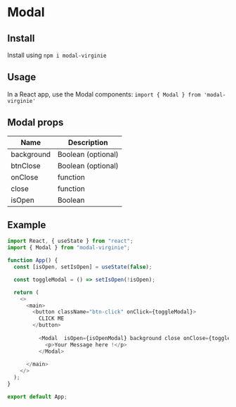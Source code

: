 # Modal

## Install

Install using `npm i modal-virginie`

## Usage

In a React app, use the Modal components:
`import { Modal } from 'modal-virginie'`


## Modal props

| Name        | Description      
| ----------- | -----------      
| background    | Boolean (optional)           
| btnClose    | Boolean (optional)           
| onClose     | function
| close     | function            
| isOpen      | Boolean          


## Example

```js
import React, { useState } from "react";
import { Modal } from "modal-virginie";

function App() {
  const [isOpen, setIsOpen] = useState(false);

  const toggleModal = () => setIsOpen(!isOpen);

  return (
    <>
      <main>
        <button className="btn-click" onClick={toggleModal}>
          CLICK ME
        </button>
     
          <Modal  isOpen={isOpenModal} background close onClose={toggleModal}>
            <p>Your Message here !</p>
          </Modal>
        
      </main>
    </>
  );
}

export default App;
```

